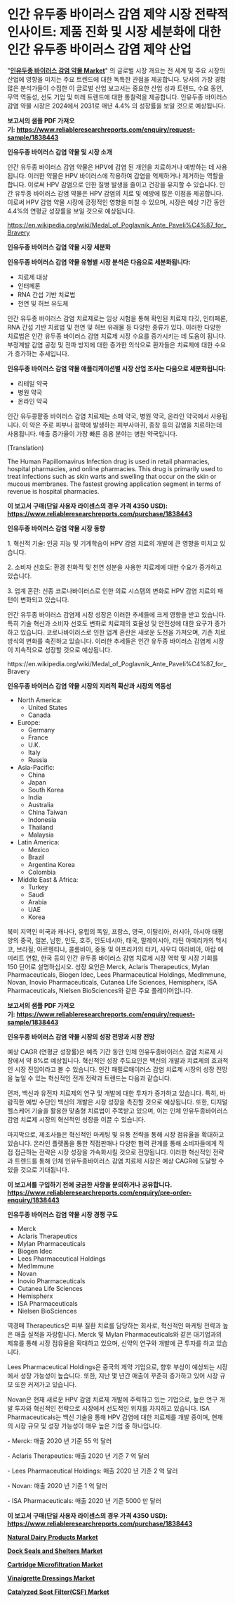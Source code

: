 <p><h1>인간 유두종 바이러스 감염 제약 시장 전략적 인사이트: 제품 진화 및 시장 세분화에 대한 인간 유두종 바이러스 감염 제약 산업</h1></p><p>"<strong><a href="https://www.reliableresearchreports.com/human-papillomavirus-infection-drug-r1838443">인유두종 바이러스 감염 약물 Market</a></strong>" 의 글로벌 시장 개요는 전 세계 및 주요 시장의 산업에 영향을 미치는 주요 트렌드에 대한 독특한 관점을 제공합니다. 당사의 가장 경험 많은 분석가들이 수집한 이 글로벌 산업 보고서는 중요한 산업 성과 트렌드, 수요 동인, 무역 역동성, 선도 기업 및 미래 트렌드에 대한 통찰력을 제공합니다. 인유두종 바이러스 감염 약물 시장은 2024에서 2031로 매년 4.4% 의 성장률을 보일 것으로 예상됩니다.</p>
<p><strong>보고서의 샘플 PDF 가져오기:&nbsp;<a href="https://www.reliableresearchreports.com/enquiry/request-sample/1838443">https://www.reliableresearchreports.com/enquiry/request-sample/1838443</a></strong></p>
<p><strong>인유두종 바이러스 감염 약물 및 시장 소개</strong></p>
<p><p>인간 유두종 바이러스 감염 약물은 HPV에 감염 된 개인을 치료하거나 예방하는 데 사용됩니다. 이러한 약물은 HPV 바이러스에 작용하여 감염을 억제하거나 제거하는 역할을 합니다. 이로써 HPV 감염으로 인한 질병 발생을 줄이고 건강을 유지할 수 있습니다. 인간 유두종 바이러스 감염 약물은 HPV 감염의 치료 및 예방에 많은 이점을 제공합니다. 이로써 HPV 감염 약물 시장에 긍정적인 영향을 미칠 수 있으며, 시장은 예상 기간 동안 4.4%의 연평균 성장률을 보일 것으로 예상됩니다.</p></p>
<p><a href="https://en.wikipedia.org/wiki/Medal_of_Poglavnik_Ante_Paveli%C4%87_for_Bravery">https://en.wikipedia.org/wiki/Medal_of_Poglavnik_Ante_Paveli%C4%87_for_Bravery</a></p>
<p><strong>인유두종 바이러스 감염 약물 시장 세분화</strong></p>
<p><strong>인유두종 바이러스 감염 약물 유형별 시장 분석은 다음으로 세분화됩니다:</strong></p>
<p><ul><li>치료제 대상</li><li>인터페론</li><li>RNA 간섭 기반 치료법</li><li>천연 및 허브 유도체</li></ul></p>
<p><p>인간 유두종 바이러스 감염 치료제로는 임상 시험을 통해 확인된 치료제 타깃, 인터페론, RNA 간섭 기반 치료법 및 천연 및 허브 유래물 등 다양한 종류가 있다. 이러한 다양한 치료법은 인간 유두종 바이러스 감염 치료제 시장 수요를 증가시키는 데 도움이 됩니다. 부정계발 감염 공정 및 전파 방지에 대한 증가한 의식으로 환자들은 치료제에 대한 수요가 증가하는 추세입니다.</p></p>
<p><strong>인유두종 바이러스 감염 약물 애플리케이션별 시장 산업 조사는 다음으로 세분화됩니다:</strong></p>
<p><ul><li>리테일 약국</li><li>병원 약국</li><li>온라인 약국</li></ul></p>
<p><p>인간 유두콩팥종 바이러스 감염 치료제는 소매 약국, 병원 약국, 온라인 약국에서 사용됩니다. 이 약은 주로 피부나 점막에 발생하는 피부사마귀, 종창 등의 감염을 치료하는데 사용됩니다. 매출 증가율이 가장 빠른 응용 분야는 병원 약국입니다.</p><p>(Translation)</p><p>The Human Papillomavirus Infection drug is used in retail pharmacies, hospital pharmacies, and online pharmacies. This drug is primarily used to treat infections such as skin warts and swelling that occur on the skin or mucous membranes. The fastest growing application segment in terms of revenue is hospital pharmacies.</p></p>
<p><strong>이 보고서 구매(단일 사용자 라이센스의 경우 가격 4350 USD): <a href="https://www.reliableresearchreports.com/purchase/1838443">https://www.reliableresearchreports.com/purchase/1838443</a></strong></p>
<p><strong>인유두종 바이러스 감염 약물 시장 동향</strong></p>
<p><p>1. 혁신적 기술: 인공 지능 및 기계학습이 HPV 감염 치료의 개발에 큰 영향을 미치고 있습니다.</p><p>2. 소비자 선호도: 환경 친화적 및 천연 성분을 사용한 치료제에 대한 수요가 증가하고 있습니다.</p><p>3. 업계 혼란: 신종 코로나바이러스로 인한 의료 시스템의 변화로 HPV 감염 치료의 패턴이 변화되고 있습니다.</p><p>인간 유두종 바이러스 감염제 시장 성장은 이러한 추세들에 크게 영향을 받고 있습니다. 특히 기술 혁신과 소비자 선호도 변화로 치료제의 효율성 및 안전성에 대한 요구가 증가하고 있습니다. 코로나바이러스로 인한 업계 혼란은 새로운 도전을 가져오며, 기존 치료 방식의 변화를 촉진하고 있습니다. 이러한 추세들은 인간 유두종 바이러스 감염제 시장이 지속적으로 성장할 것으로 예상됩니다.</p></p>
<p>https://en.wikipedia.org/wiki/Medal_of_Poglavnik_Ante_Paveli%C4%87_for_Bravery</p>
<p><strong>인유두종 바이러스 감염 약물 시장의 지리적 확산과 시장의 역동성</strong></p>
<p><ul>
    <li>
        North America:
        <ul>
            <li>United States</li>
            <li>Canada</li>
        </ul>
    </li>
    <li>
        Europe:
        <ul>
            <li>Germany</li>
            <li>France</li>
            <li>U.K.</li>
            <li>Italy</li>
            <li>Russia</li>
        </ul>
    </li>
    <li>
        Asia-Pacific:
        <ul>
            <li>China</li>
            <li>Japan</li>
            <li>South Korea</li>
            <li>India</li>
            <li>Australia</li>
            <li>China Taiwan</li>
            <li>Indonesia</li>
            <li>Thailand</li>
            <li>Malaysia</li>
        </ul>
    </li>
    <li>
        Latin America:
        <ul>
            <li>Mexico</li>
            <li>Brazil</li>
            <li>Argentina Korea</li>
            <li>Colombia</li>
        </ul>
    </li>
    <li>
        Middle East & Africa:
        <ul>
            <li>Turkey</li>
            <li>Saudi</li>
            <li>Arabia</li>
            <li>UAE</li>
            <li>Korea</li>
        </ul>
    </li>
    </ul></p>
<p><p>북미 지역인 미국과 캐나다, 유럽의 독일, 프랑스, 영국, 이탈리아, 러시아, 아시아 태평양의 중국, 일본, 남한, 인도, 호주, 인도네시아, 태국, 말레이시아, 라틴 아메리카의 멕시코, 브라질, 아르헨티나, 콜롬비아, 중동 및 아프리카의 터키, 사우디 아라비아, 아랍 에미리트 연합, 한국 등의 인간 유두종 바이러스 감염 치료제 시장 역학 및 시장 기회를 150 단어로 설명하십시오. 성장 요인은 Merck, Aclaris Therapeutics, Mylan Pharmaceuticals, Biogen Idec, Lees Pharmaceutical Holdings, MedImmune, Novan, Inovio Pharmaceuticals, Cutanea Life Sciences, Hemispherx, ISA Pharmaceuticals, Nielsen BioSciences와 같은 주요 플레이어입니다.</p></p>
<p><strong>보고서의 샘플 PDF 가져오기:&nbsp;<a href="https://www.reliableresearchreports.com/enquiry/request-sample/1838443">https://www.reliableresearchreports.com/enquiry/request-sample/1838443</a></strong></p>
<p><strong>인유두종 바이러스 감염 약물 시장의 성장 전망과 시장 전망</strong></p>
<p><p>예상 CAGR (연평균 성장률)은 예측 기간 동안 인체 인유두종바이러스 감염 치료제 시장에서 약 8%로 예상됩니다. 혁신적인 성장 주도요인은 백신의 개발과 치료제의 효과적인 시장 진입이라고 볼 수 있습니다. 인간 패필로매이러스 감염 치료제 시장의 성장 전망을 높일 수 있는 혁신적인 전개 전략과 트렌드는 다음과 같습니다.</p><p>먼저, 백신과 유전자 치료제의 연구 및 개발에 대한 투자가 증가하고 있습니다. 특히, 바람직한 예방 수단인 백신의 개발은 시장 성장을 촉진할 것으로 예상됩니다. 또한, 디지털 헬스케어 기술을 활용한 맞춤형 치료법이 주목받고 있으며, 이는 인체 인유두종바이러스 감염 치료제 시장의 혁신적인 성장을 이끌 수 있습니다.</p><p>마지막으로, 제조사들은 혁신적인 마케팅 및 유통 전략을 통해 시장 점유율을 확대하고 있습니다. 온라인 플랫폼을 통한 직접판매나 다양한 협력 관계를 통해 소비자들에게 직접 접근하는 전략은 시장 성장을 가속화시킬 것으로 전망됩니다. 이러한 혁신적인 전략과 트렌드를 통해 인체 인유두종바이러스 감염 치료제 시장은 예상 CAGR에 도달할 수 있을 것으로 기대됩니다.</p></p>
<p><strong>이 보고서를 구입하기 전에 궁금한 사항을 문의하거나 공유합니다. <a href="https://www.reliableresearchreports.com/enquiry/pre-order-enquiry/1838443">https://www.reliableresearchreports.com/enquiry/pre-order-enquiry/1838443</a></strong></p>
<p><strong>인유두종 바이러스 감염 약물 시장 경쟁 구도</strong></p>
<p><ul><li>Merck</li><li>Aclaris Therapeutics</li><li>Mylan Pharmaceuticals</li><li>Biogen Idec</li><li>Lees Pharmaceutical Holdings</li><li>MedImmune</li><li>Novan</li><li>Inovio Pharmaceuticals</li><li>Cutanea Life Sciences</li><li>Hemispherx</li><li>ISA Pharmaceuticals</li><li>Nielsen BioSciences</li></ul></p>
<p><p>역경매 Therapeutics은 피부 질환 치료를 담당하는 회사로, 혁신적인 마케팅 전략과 높은 매출 실적을 자랑합니다. Merck 및 Mylan Pharmaceuticals와 같은 대기업과의 제휴를 통해 시장 점유율을 확대하고 있으며, 신약의 연구와 개발에 큰 투자를 하고 있습니다.</p><p>Lees Pharmaceutical Holdings은 중국의 제약 기업으로, 향후 부상이 예상되는 시장에서 성장 가능성이 높습니다. 또한, 지난 몇 년간 매출이 꾸준히 증가하고 있어 시장 규모 또한 커져가고 있습니다.</p><p>Novan은 현재 새로운 HPV 감염 치료제 개발에 주력하고 있는 기업으로, 높은 연구 개발 투자와 혁신적인 전략으로 시장에서 선도적인 위치를 차지하고 있습니다. ISA Pharmaceuticals는 백신 기술을 통해 HPV 감염에 대한 치료제를 개발 중이며, 현재의 시장 규모 및 성장 가능성이 매우 높은 기업 중 하나입니다.</p><p>- Merck: 매출 2020 년 기준 55 억 달러</p><p>- Aclaris Therapeutics: 매출 2020 년 기준 7 억 달러</p><p>- Lees Pharmaceutical Holdings: 매출 2020 년 기준 2 억 달러</p><p>- Novan: 매출 2020 년 기준 1 억 달러</p><p>- ISA Pharmaceuticals: 매출 2020 년 기준 5000 만 달러</p></p>
<p><strong>이 보고서 구매(단일 사용자 라이센스의 경우 가격 4350 USD): <a href="https://www.reliableresearchreports.com/purchase/1838443">https://www.reliableresearchreports.com/purchase/1838443</a></strong></p>
<p><strong><p><a href="https://github.com/julyju69/Market-Research-Report-List-4/blob/main/natural-dairy-products-market.md">Natural Dairy Products Market</a></p><p><a href="https://www.linkedin.com/pulse/dock-seals-shelters-market-trends-detailed-study-its-segmentation-c5yye?trackingId=fSQRBAUXRx2xKIw2Z7%2F3oQ%3D%3D">Dock Seals and Shelters Market</a></p><p><a href="https://issuu.com/reportprime-2/docs/cartridge-microfiltration-market-si_98628d316cfc43">Cartridge Microfiltration Market</a></p><p><a href="https://github.com/nathandecarvalho/Market-Research-Report-List-4/blob/main/vinaigrette-dressings-market.md">Vinaigrette Dressings Market</a></p><p><a href="https://issuu.com/reportprime-2/docs/catalyzed-soot-filtercsf-market-siz_89d91aa6fad2e0">Catalyzed Soot Filter(CSF) Market</a></p></strong></p>
<p></p>
